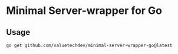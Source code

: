# Minimal Server-wrapper for Go

## Usage

```bash
go get github.com/valuetechdev/minimal-server-wrapper-go@latest
```
